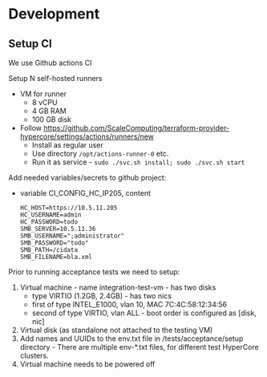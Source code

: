 # Development

## Setup CI

We use Github actions CI

Setup N self-hosted runners
- VM for runner
  - 8 vCPU
  - 4 GB RAM
  - 100 GB disk 
- Follow https://github.com/ScaleComputing/terraform-provider-hypercore/settings/actions/runners/new
  - Install as regular user
  - Use directory `/opt/actions-runner-0` etc.
  - Run it as service - `sudo ./svc.sh install; sudo ./svc.sh start`

Add needed variables/secrets to github project:
- variable CI_CONFIG_HC_IP205, content
  ```
  HC_HOST=https://10.5.11.205
  HC_USERNAME=admin
  HC_PASSWORD=todo
  SMB_SERVER=10.5.11.36
  SMB_USERNAME=";administrator"
  SMB_PASSWORD="todo"
  SMB_PATH=/cidata
  SMB_FILENAME=bla.xml
  ```

Prior to running acceptance tests we need to setup:
  1. Virtual machine
    - name integration-test-vm
    - has two disks
      - type VIRTIO (1.2GB, 2.4GB)
    - has two nics
      - first of type INTEL_E1000, vlan 10, MAC 7C:4C:58:12:34:56
      - second of type VIRTIO, vlan ALL
    - boot order is configured as [disk, nic]
  2. Virtual disk (as standalone not attached to the testing VM)
  3. Add names and UUIDs to the env.txt file in /tests/acceptance/setup directory
    - There are multiple env-*.txt files, for different test HyperCore clusters.
  4. Virtual machine needs to be powered off
